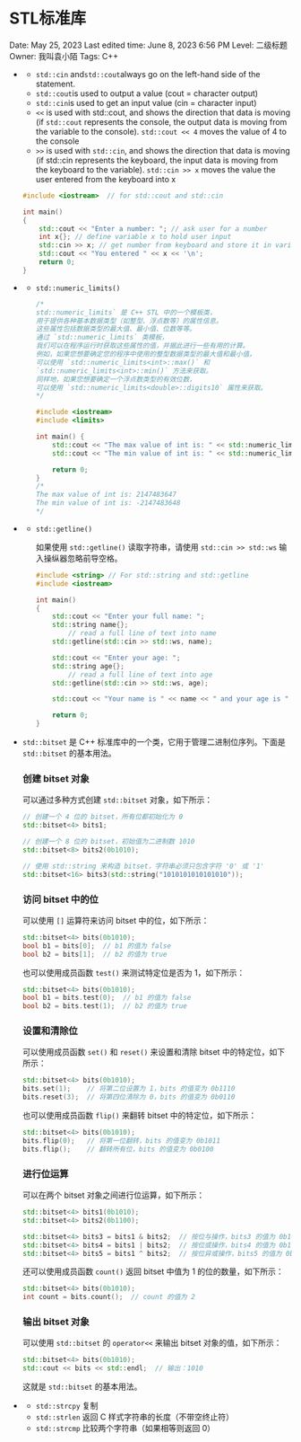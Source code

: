 # STL标准库

Date: May 25, 2023
Last edited time: June 8, 2023 6:56 PM
Level: 二级标题
Owner: 我叫袁小陌
Tags: C++

- **<iostream>**
    - `std::cin` and`std::cout`always go on the left-hand side of the statement.
    - `std::cout`is used to output a value (cout = character output)
    - `std::cin`is used to get an input value (cin = character input)
    - `<<` is used with std::cout, and shows the direction that data is moving (if `std::cout` represents the console, the output data is moving from the variable to the console). `std::cout << 4` moves the value of 4 to the console
    - `>>` is used with `std::cin`, and shows the direction that data is moving (if std::cin represents the keyboard, the input data is moving from the keyboard to the variable). `std::cin >> x` moves the value the user entered from the keyboard into x
    
    ```cpp
    #include <iostream>  // for std::cout and std::cin
    
    int main()
    {
        std::cout << "Enter a number: "; // ask user for a number
        int x{}; // define variable x to hold user input
        std::cin >> x; // get number from keyboard and store it in variable x
        std::cout << "You entered " << x << '\n';
        return 0;
    }
    ```
    
- **<limits>**
    - `std::numeric_limits()`
        
        ```cpp
        /* 
        std::numeric_limits` 是 C++ STL 中的一个模板类，
        用于提供各种基本数据类型（如整型、浮点数等）的属性信息。
        这些属性包括数据类型的最大值、最小值、位数等等。
        通过 `std::numeric_limits` 类模板，
        我们可以在程序运行时获取这些属性的值，并据此进行一些有用的计算。
        例如，如果您想要确定您的程序中使用的整型数据类型的最大值和最小值，
        可以使用 `std::numeric_limits<int>::max()` 和 
        `std::numeric_limits<int>::min()` 方法来获取。
        同样地，如果您想要确定一个浮点数类型的有效位数，
        可以使用 `std::numeric_limits<double>::digits10` 属性来获取。
        */
        
        #include <iostream>
        #include <limits>
        
        int main() {
            std::cout << "The max value of int is: " << std::numeric_limits<int>::max() << std::endl;
            std::cout << "The min value of int is: " << std::numeric_limits<int>::min() << std::endl;
        
            return 0;
        }
        /*
        The max value of int is: 2147483647
        The min value of int is: -2147483648
        */
        ```
        
- **<string>**
    - `std::getline()`
        
        如果使用 `std::getline()` 读取字符串，请使用 `std::cin >> std::ws` 输入操纵器忽略前导空格。
        
        ```cpp
        #include <string> // For std::string and std::getline
        #include <iostream>
        
        int main()
        {
            std::cout << "Enter your full name: ";
            std::string name{};
        		// read a full line of text into name
            std::getline(std::cin >> std::ws, name); 
        
            std::cout << "Enter your age: ";
            std::string age{};
        		// read a full line of text into age
            std::getline(std::cin >> std::ws, age); 
        
            std::cout << "Your name is " << name << " and your age is " << age << '\n';
        
            return 0;
        }
        ```
        
- **<bitset>**
    
    `std::bitset` 是 C++ 标准库中的一个类，它用于管理二进制位序列。下面是 `std::bitset` 的基本用法。
    
    ### 创建 bitset 对象
    
    可以通过多种方式创建 `std::bitset` 对象，如下所示：
    
    ```cpp
    // 创建一个 4 位的 bitset，所有位都初始化为 0
    std::bitset<4> bits1;
    
    // 创建一个 8 位的 bitset，初始值为二进制数 1010
    std::bitset<8> bits2(0b1010);
    
    // 使用 std::string 来构造 bitset，字符串必须只包含字符 '0' 或 '1'
    std::bitset<16> bits3(std::string("1010101010101010"));
    
    ```
    
    ### 访问 bitset 中的位
    
    可以使用 `[]` 运算符来访问 bitset 中的位，如下所示：
    
    ```cpp
    std::bitset<4> bits(0b1010);
    bool b1 = bits[0];  // b1 的值为 false
    bool b2 = bits[1];  // b2 的值为 true
    
    ```
    
    也可以使用成员函数 `test()` 来测试特定位是否为 1，如下所示：
    
    ```cpp
    std::bitset<4> bits(0b1010);
    bool b1 = bits.test(0);  // b1 的值为 false
    bool b2 = bits.test(1);  // b2 的值为 true
    
    ```
    
    ### 设置和清除位
    
    可以使用成员函数 `set()` 和 `reset()` 来设置和清除 bitset 中的特定位，如下所示：
    
    ```cpp
    std::bitset<4> bits(0b1010);
    bits.set(1);    // 将第二位设置为 1，bits 的值变为 0b1110
    bits.reset(3);  // 将第四位清除为 0，bits 的值变为 0b0110
    
    ```
    
    也可以使用成员函数 `flip()` 来翻转 bitset 中的特定位，如下所示：
    
    ```cpp
    std::bitset<4> bits(0b1010);
    bits.flip(0);   // 将第一位翻转，bits 的值变为 0b1011
    bits.flip();    // 翻转所有位，bits 的值变为 0b0100
    
    ```
    
    ### 进行位运算
    
    可以在两个 bitset 对象之间进行位运算，如下所示：
    
    ```cpp
    std::bitset<4> bits1(0b1010);
    std::bitset<4> bits2(0b1100);
    
    std::bitset<4> bits3 = bits1 & bits2;  // 按位与操作，bits3 的值为 0b1000
    std::bitset<4> bits4 = bits1 | bits2;  // 按位或操作，bits4 的值为 0b1110
    std::bitset<4> bits5 = bits1 ^ bits2;  // 按位异或操作，bits5 的值为 0b0110
    
    ```
    
    还可以使用成员函数 `count()` 返回 bitset 中值为 1 的位的数量，如下所示：
    
    ```cpp
    std::bitset<4> bits(0b1010);
    int count = bits.count();  // count 的值为 2
    
    ```
    
    ### 输出 bitset 对象
    
    可以使用 `std::bitset` 的 `operator<<` 来输出 bitset 对象的值，如下所示：
    
    ```cpp
    std::bitset<4> bits(0b1010);
    std::cout << bits << std::endl;  // 输出：1010
    
    ```
    
    这就是 `std::bitset` 的基本用法。
    
- **<cstring>**
    - `std::strcpy` 复制
    - `std::strlen` 返回 C 样式字符串的长度（不带空终止符）
    - `std::strcmp` 比较两个字符串（如果相等则返回 0）